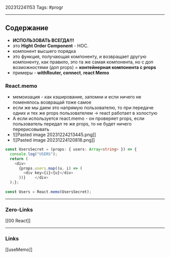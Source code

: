 202312241153
Tags: #progr 

---
## Содержание
- **ИСПОЛЬЗОВАТЬ ВСЕГДА!!!**
 - это **Hight Order Component** - HOC. 
 - компонент высшего порядка 
 - это функция, получающая компоненту, и возвращает другую компоненту, как правило, это та же самая компонента, но с доп возможностями (доп props) = **контейнерная компонента с props**
 - примеры - **withRouter, connect**, **react Memo**

### React.memo
- мемоизация - как кэширование, запомни и если ничего не поменялось возвращай тоже самое
- если же мы даем это напрямую пользователю, то при передаче одних и тех же props пользователем -> react работает в холостую
- А если используется react.memo - он проверяет props, если пользователь передал те же props, то не будет ничего перерисовывать
- ![[Pasted image 20231224213445.png]]
- ![[Pasted image 20231224120818.png]]
```ts
const UsersSecret = (props: { users: Array<string> }) => {  
  console.log("USERS");  
  return (  
    <div>  
      {props.users.map((u, i) => (  
        <div key={i}>{u}</div>  
      ))}    </div>  
  );};  
  
const Users = React.memo(UsersSecret);
```


---
### Zero-Links
[[00 React]]

---
### Links
[[useMemo]]
